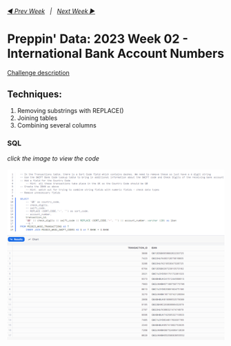 <h6><a href="../Week 1/README.md">◀  Prev Week</a>&nbsp;&nbsp;&nbsp;|&nbsp;&nbsp;&nbsp;<a href="../Week 3/README.md">Next Week  ▶</a></h6>

# Preppin' Data: 2023 Week 02 - International Bank Account Numbers

[Challenge description](https://preppindata.blogspot.com/2023/01/2023-week-2-international-bank-account.html)

## Techniques:

1. Removing substrings with REPLACE()
2. Joining tables
3. Combining several columns

### SQL

<i>click the image to view the code</i><br>
<br>
<a href="PD 2021 wk 2 SQL.sql">
<img src="PD 2021 wk 2 SQL.png?raw=true" alt="SQL Code">
</a>
